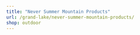 ```yaml
---
title: "Never Summer Mountain Products"
url: /grand-lake/never-summer-mountain-products/
shop: outdoor
---
```

